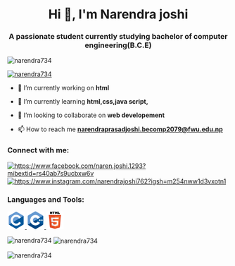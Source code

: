 <h1 align="center">Hi 👋, I'm Narendra joshi</h1>
<h3 align="center">A passionate student currently studying bachelor of computer engineering(B.C.E)</h3>

<p align="left"> <img src="https://komarev.com/ghpvc/?username=narendra734&label=Profile%20views&color=0e75b6&style=flat" alt="narendra734" /> </p>

<p align="left"> <a href="https://github.com/ryo-ma/github-profile-trophy"><img src="https://github-profile-trophy.vercel.app/?username=narendra734" alt="narendra734" /></a> </p>

- 🔭 I’m currently working on **html**

- 🌱 I’m currently learning **html,css,java script,**

- 👯 I’m looking to collaborate on **web developement**

- 📫 How to reach me **narendraprasadjoshi.becomp2079@fwu.edu.np**

<h3 align="left">Connect with me:</h3>
<p align="left">
<a href="https://fb.com/https://www.facebook.com/naren.joshi.1293?mibextid=rs40ab7s9ucbxw6v" target="blank"><img align="center" src="https://raw.githubusercontent.com/rahuldkjain/github-profile-readme-generator/master/src/images/icons/Social/facebook.svg" alt="https://www.facebook.com/naren.joshi.1293?mibextid=rs40ab7s9ucbxw6v" height="30" width="40" /></a>
<a href="https://instagram.com/https://www.instagram.com/narendrajoshi762?igsh=m254nww1d3vxotn1" target="blank"><img align="center" src="https://raw.githubusercontent.com/rahuldkjain/github-profile-readme-generator/master/src/images/icons/Social/instagram.svg" alt="https://www.instagram.com/narendrajoshi762?igsh=m254nww1d3vxotn1" height="30" width="40" /></a>
</p>

<h3 align="left">Languages and Tools:</h3>
<p align="left"> <a href="https://www.cprogramming.com/" target="_blank" rel="noreferrer"> <img src="https://raw.githubusercontent.com/devicons/devicon/master/icons/c/c-original.svg" alt="c" width="40" height="40"/> </a> <a href="https://www.w3schools.com/cpp/" target="_blank" rel="noreferrer"> <img src="https://raw.githubusercontent.com/devicons/devicon/master/icons/cplusplus/cplusplus-original.svg" alt="cplusplus" width="40" height="40"/> </a> <a href="https://www.w3.org/html/" target="_blank" rel="noreferrer"> <img src="https://raw.githubusercontent.com/devicons/devicon/master/icons/html5/html5-original-wordmark.svg" alt="html5" width="40" height="40"/> </a> </p>

<p><img align="left" src="https://github-readme-stats.vercel.app/api/top-langs?username=narendra734&show_icons=true&locale=en&layout=compact" alt="narendra734" /></p>

<p>&nbsp;<img align="center" src="https://github-readme-stats.vercel.app/api?username=narendra734&show_icons=true&locale=en" alt="narendra734" /></p>

<p><img align="center" src="https://github-readme-streak-stats.herokuapp.com/?user=narendra734&" alt="narendra734" /></p>
